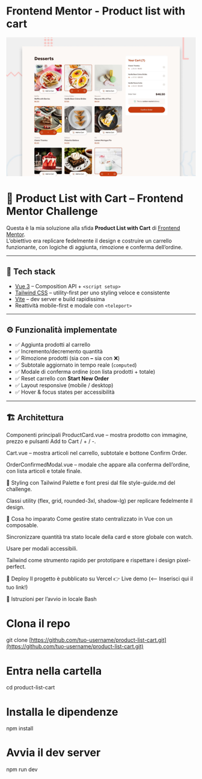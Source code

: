 # Frontend Mentor - Product list with cart

![Design preview for the Product list with cart coding challenge](./preview.jpg)

# 🍰 Product List with Cart – Frontend Mentor Challenge

Questa è la mia soluzione alla sfida **Product List with Cart** di [Frontend Mentor](https://www.frontendmentor.io/).  
L’obiettivo era replicare fedelmente il design e costruire un carrello funzionante, con logiche di aggiunta, rimozione e conferma dell’ordine.

---

## 🚀 Tech stack

- [Vue 3](https://vuejs.org/) – Composition API + `<script setup>`
- [Tailwind CSS](https://tailwindcss.com/) – utility-first per uno styling veloce e consistente
- [Vite](https://vitejs.dev/) – dev server e build rapidissima
- Reattività mobile-first e modale con `<teleport>`

---

## ⚙️ Funzionalità implementate

- ✅ Aggiunta prodotti al carrello
- ✅ Incremento/decremento quantità
- ✅ Rimozione prodotti (sia con **–** sia con ❌)
- ✅ Subtotale aggiornato in tempo reale (`computed`)
- ✅ Modale di conferma ordine (con lista prodotti + totale)
- ✅ Reset carrello con **Start New Order**
- ✅ Layout responsive (mobile / desktop)
- ✅ Hover & focus states per accessibilità

---

## 🏗️ Architettura

Componenti principali
ProductCard.vue – mostra prodotto con immagine, prezzo e pulsanti Add to Cart / + / -.

Cart.vue – mostra articoli nel carrello, subtotale e bottone Confirm Order.

OrderConfirmedModal.vue – modale che appare alla conferma dell’ordine, con lista articoli e totale finale.

🎨 Styling con Tailwind
Palette e font presi dal file style-guide.md del challenge.

Classi utility (flex, grid, rounded-3xl, shadow-lg) per replicare fedelmente il design.


🧪 Cosa ho imparato
Come gestire stato centralizzato in Vue con un composable.

Sincronizzare quantità tra stato locale della card e store globale con watch.

Usare <teleport> per modali accessibili.

Tailwind come strumento rapido per prototipare e rispettare i design pixel-perfect.

🚀 Deploy
Il progetto è pubblicato su Vercel 👉 Live demo (<-- Inserisci qui il tuo link!)

📝 Istruzioni per l’avvio in locale
Bash

# Clona il repo
git clone [https://github.com/tuo-username/product-list-cart.git](https://github.com/tuo-username/product-list-cart.git)

# Entra nella cartella
cd product-list-cart

# Installa le dipendenze
npm install

# Avvia il dev server
npm run dev

